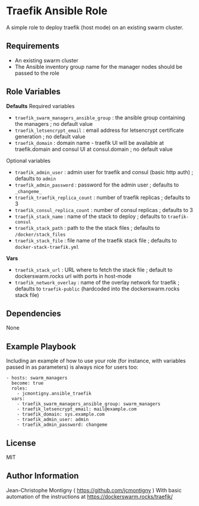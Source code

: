 Traefik Ansible Role
====================

A simple role to deploy traefik (host mode) on an existing swarm cluster.

Requirements
------------

- An existing swarm cluster
- The Ansible inventory group name for the manager nodes should be passed to the role

Role Variables
--------------

__Defaults__
Required variables
- `traefik_swarm_managers_ansible_group` : the ansible group containing the managers ; no default value
- `traefik_letsencrypt_email` : email address for letsencrypt certificate generation ; no default value
- `traefik_domain` : domain name - traefik UI will be available at traefik.domain and consul UI at consul.domain ; no default value

Optional variables
- `traefik_admin_user` : admin user for traefik and consul (basic http auth) ; defaults to `admin`
- `traefik_admin_password` : password for the admin user ; defaults to `_changeme_`
- `traefik_traefik_replica_count` : number of traefik replicas ; defaults to 3
- `traefik_consul_replica_count` : number of consul replicas ; defaults to 3
- `traefik_stack_name` : name of the stack to deploy ; defaults to `traefik-consul`
- `traefik_stack_path` : path to the the stack files ; defaults to `/docker/stack_files`
- `traefik_stack_file` : file name of the traefik stack file ; defaults to `docker-stack-traefik.yml`

__Vars__
- `traefik_stack_url` : URL where to fetch the stack file ; default to dockerswarm.rocks url with ports in host-mode
- `traefik_network_overlay` : name of the overlay network for traefik ; defaults to `traefik-public` (hardcoded into the dockerswarm.rocks stack file)

Dependencies
------------

None

Example Playbook
----------------

Including an example of how to use your role (for instance, with variables passed in as parameters) is always nice for users too:

    - hosts: swarm_managers
      become: true
      roles:
        - jcmontigny.ansible_traefik
      vars:
        - traefik_swarm_managers_ansible_group: swarm_managers
        - traefik_letsencrypt_email: mail@example.com
        - traefik_domain: sys.example.com
        - traefik_admin_user: admin
        - traefik_admin_password: changeme


License
-------

MIT

Author Information
------------------

Jean-Christophe Montigny ( https://github.com/jcmontigny )
With basic automation of the instructions at https://dockerswarm.rocks/traefik/ 
